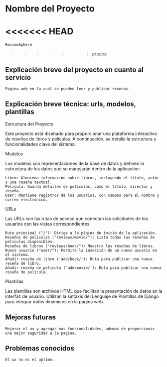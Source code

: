 # Nombre del Proyecto

<<<<<<< HEAD
=======
    ReviewSphere

>>>>>>> prueba
## Explicación breve del proyecto en cuanto al servicio

    Pagina web en la cual se pueden leer y publicar resenas.

## Explicación breve técnica: urls, modelos, plantillas

Estructura del Proyecto

Este proyecto está diseñado para proporcionar una plataforma interactiva de reseñas de libros y películas. A continuación, se detalla la estructura y funcionalidades clave del sistema.

Modelos

Los modelos son representaciones de la base de datos y definen la estructura de los datos que se manejarán dentro de la aplicación:

    Libro: Almacena información sobre libros, incluyendo el título, autor y una reseña textual.
    Pelicula: Guarda detalles de películas, como el título, director y reseña.
    User: Mantiene registros de los usuarios, con campos para el nombre y correo electrónico.

URLs

Las URLs son las rutas de acceso que conectan las solicitudes de los usuarios con las vistas correspondientes:

    Ruta principal ("/"): Dirige a la página de inicio de la aplicación.
    Reseñas de películas ("reviews/movie/"): Lista todas las reseñas de películas disponibles.
    Reseñas de libros ("reviews/book/"): Muestra las reseñas de libros.
    Nuevo usuario ("user/"): Permite la inserción de un nuevo usuario en el sistema.
    Añadir reseña de libro ('add/book/'): Ruta para publicar una nueva reseña de libro.
    Añadir reseña de película ('add/movie/'): Ruta para publicar una nueva reseña de película.

Plantillas

Las plantillas son archivos HTML que facilitan la presentación de datos en la interfaz de usuario. Utilizan la sintaxis del Lenguaje de Plantillas de Django para integrar datos dinámicos en la página web.

## Mejoras futuras

    Mejorar el ux y agregar mas funcionalidades, ademas de proporcionar una mejor seguridad a la pagina.

## Problemas conocidos

    El ux no es el optimo.
